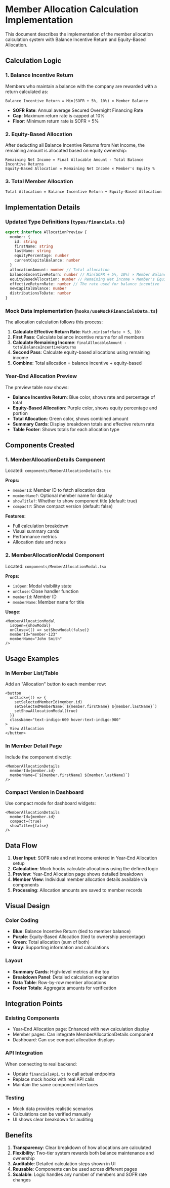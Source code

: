 # Member Allocation Calculation Implementation

This document describes the implementation of the member allocation calculation system with Balance Incentive Return and Equity-Based Allocation.

## Calculation Logic

### 1. Balance Incentive Return
Members who maintain a balance with the company are rewarded with a return calculated as:

```
Balance Incentive Return = Min(SOFR + 5%, 10%) × Member Balance
```

- **SOFR Rate**: Annual average Secured Overnight Financing Rate
- **Cap**: Maximum return rate is capped at 10%
- **Floor**: Minimum return rate is SOFR + 5%

### 2. Equity-Based Allocation
After deducting all Balance Incentive Returns from Net Income, the remaining amount is allocated based on equity ownership:

```
Remaining Net Income = Final Allocable Amount - Total Balance Incentive Returns
Equity-Based Allocation = Remaining Net Income × Member's Equity %
```

### 3. Total Member Allocation
```
Total Allocation = Balance Incentive Return + Equity-Based Allocation
```

## Implementation Details

### Updated Type Definitions (`types/financials.ts`)

```typescript
export interface AllocationPreview {
  member: {
    id: string
    firstName: string
    lastName: string
    equityPercentage: number
    currentCapitalBalance: number
  }
  allocationAmount: number // Total allocation
  balanceIncentiveReturn: number // Min(SOFR + 5%, 10%) × Member Balance
  equityBasedAllocation: number // Remaining Net Income × Member's Equity %
  effectiveReturnRate: number // The rate used for balance incentive
  newCapitalBalance: number
  distributionsToDate: number
}
```

### Mock Data Implementation (`hooks/useMockFinancialsData.ts`)

The allocation calculation follows this process:

1. **Calculate Effective Return Rate**: `Math.min(sofrRate + 5, 10)`
2. **First Pass**: Calculate balance incentive returns for all members
3. **Calculate Remaining Income**: `finalAllocableAmount - totalBalanceIncentiveReturns`
4. **Second Pass**: Calculate equity-based allocations using remaining income
5. **Combine**: Total allocation = balance incentive + equity-based

### Year-End Allocation Preview

The preview table now shows:
- **Balance Incentive Return**: Blue color, shows rate and percentage of total
- **Equity-Based Allocation**: Purple color, shows equity percentage and portion
- **Total Allocation**: Green color, shows combined amount
- **Summary Cards**: Display breakdown totals and effective return rate
- **Table Footer**: Shows totals for each allocation type

## Components Created

### 1. MemberAllocationDetails Component
Located: `components/MemberAllocationDetails.tsx`

**Props:**
- `memberId`: Member ID to fetch allocation data
- `memberName?`: Optional member name for display
- `showTitle?`: Whether to show component title (default: true)
- `compact?`: Show compact version (default: false)

**Features:**
- Full calculation breakdown
- Visual summary cards
- Performance metrics
- Allocation date and notes

### 2. MemberAllocationModal Component
Located: `components/MemberAllocationModal.tsx`

**Props:**
- `isOpen`: Modal visibility state
- `onClose`: Close handler function
- `memberId`: Member ID
- `memberName`: Member name for title

**Usage:**
```tsx
<MemberAllocationModal
  isOpen={showModal}
  onClose={() => setShowModal(false)}
  memberId="member-123"
  memberName="John Smith"
/>
```

## Usage Examples

### In Member List/Table
Add an "Allocation" button to each member row:

```tsx
<button
  onClick={() => {
    setSelectedMemberId(member.id)
    setSelectedMemberName(`${member.firstName} ${member.lastName}`)
    setShowAllocationModal(true)
  }}
  className="text-indigo-600 hover:text-indigo-900"
>
  View Allocation
</button>
```

### In Member Detail Page
Include the component directly:

```tsx
<MemberAllocationDetails
  memberId={member.id}
  memberName={`${member.firstName} ${member.lastName}`}
/>
```

### Compact Version in Dashboard
Use compact mode for dashboard widgets:

```tsx
<MemberAllocationDetails
  memberId={member.id}
  compact={true}
  showTitle={false}
/>
```

## Data Flow

1. **User Input**: SOFR rate and net income entered in Year-End Allocation setup
2. **Calculation**: Mock hooks calculate allocations using the defined logic
3. **Preview**: Year-End Allocation page shows detailed breakdown
4. **Member View**: Individual member allocation details available via components
5. **Processing**: Allocation amounts are saved to member records

## Visual Design

### Color Coding
- **Blue**: Balance Incentive Return (tied to member balance)
- **Purple**: Equity-Based Allocation (tied to ownership percentage)
- **Green**: Total allocation (sum of both)
- **Gray**: Supporting information and calculations

### Layout
- **Summary Cards**: High-level metrics at the top
- **Breakdown Panel**: Detailed calculation explanation
- **Data Table**: Row-by-row member allocations
- **Footer Totals**: Aggregate amounts for verification

## Integration Points

### Existing Components
- Year-End Allocation page: Enhanced with new calculation display
- Member pages: Can integrate MemberAllocationDetails component
- Dashboard: Can use compact allocation displays

### API Integration
When connecting to real backend:
- Update `financialsApi.ts` to call actual endpoints
- Replace mock hooks with real API calls
- Maintain the same component interfaces

### Testing
- Mock data provides realistic scenarios
- Calculations can be verified manually
- UI shows clear breakdown for auditing

## Benefits

1. **Transparency**: Clear breakdown of how allocations are calculated
2. **Flexibility**: Two-tier system rewards both balance maintenance and ownership
3. **Auditable**: Detailed calculation steps shown in UI
4. **Reusable**: Components can be used across different pages
5. **Scalable**: Logic handles any number of members and SOFR rate changes